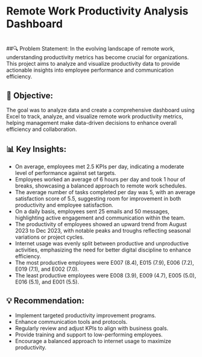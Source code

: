 # Remote Work Productivity Analysis Dashboard
# 
##🔍 Problem Statement:
In the evolving landscape of remote work, understanding productivity metrics has become crucial for organizations. This project aims to analyze and visualize productivity data to provide actionable insights into employee performance and communication efficiency.

## 🎯 Objective:
The goal was to analyze data and  create a comprehensive dashboard using Excel to track, analyze, and visualize remote work productivity metrics, helping management make data-driven decisions to enhance overall efficiency and collaboration.

## 📊 Key Insights:
- On average, employees met 2.5 KPIs per day, indicating a moderate level of performance against set targets.
- Employees worked an average of 6 hours per day and took 1 hour of breaks, showcasing a balanced approach to remote work schedules.
- The average number of tasks completed per day was 5, with an average satisfaction score of 5.5, suggesting room for improvement in both productivity and employee satisfaction.
- On a daily basis, employees sent 25 emails and 50 messages, highlighting active engagement and communication within the team.
- The productivity of employees showed an upward trend from August 2023 to Dec 2023, with notable peaks and troughs reflecting seasonal variations or project cycles.
- Internet usage was evenly split between productive and unproductive activities, emphasizing the need for better digital discipline to enhance efficiency.
- The most productive employees were E007 (8.4), E015 (7.9), E006 (7.2), E019 (7.1), and E002 (7.0).
- The least productive employees were E008 (3.9), E009 (4.7), E005 (5.0), E016 (5.1), and E001 (5.5).

## 💡 Recommendation:
- Implement targeted productivity improvement programs.
- Enhance communication tools and protocols.
- Regularly review and adjust KPIs to align with business goals.
- Provide training and support to low-performing employees.
- Encourage a balanced approach to internet usage to maximize productivity.
